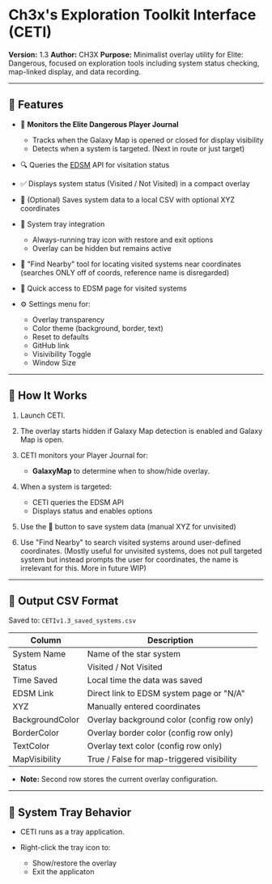 # Ch3x's Exploration Toolkit Interface (CETI)

**Version:** 1.3
**Author:** CH3X
**Purpose:** Minimalist overlay utility for Elite: Dangerous, focused on exploration tools including system status checking, map-linked display, and data recording.

---

## 🚀 Features

* 📅 **Monitors the Elite Dangerous Player Journal** 
  * Tracks when the Galaxy Map is opened or closed for display visibility
  * Detects when a system is targeted. (Next in route or just target)

* 🔍 Queries the [EDSM](https://www.edsm.net/) API for visitation status
* ✅ Displays system status (Visited / Not Visited) in a compact overlay
* 📂 (Optional) Saves system data to a local CSV with optional XYZ coordinates
* 🔐 System tray integration

  * Always-running tray icon with restore and exit options
  * Overlay can be hidden but remains active
* 📁 "Find Nearby" tool for locating visited systems near coordinates (searches ONLY off of coords, reference name is disregarded)
* 🔹 Quick access to EDSM page for visited systems
* ⚙️ Settings menu for:

  * Overlay transparency
  * Color theme (background, border, text)
  * Reset to defaults
  * GitHub link
  * Visivibility Toggle
  * Window Size

---

## 💪 How It Works

1. Launch CETI.
2. The overlay starts hidden if Galaxy Map detection is enabled and Galaxy Map is open.
3. CETI monitors your Player Journal for:

   * **GalaxyMap** to determine when to show/hide overlay.
4. When a system is targeted:

   * CETI queries the EDSM API
   * Displays status and enables options
5. Use the 📂 button to save system data (manual XYZ for unvisited)
6. Use "Find Nearby" to search visited systems around user-defined coordinates. (Mostly useful for unvisited systems, does not pull targeted system but instead prompts the user for coordinates, the name is irrelevant for this. More in future WIP)

---

## 📃 Output CSV Format

Saved to: `CETIv1.3_saved_systems.csv`

| Column          | Description                                |
| --------------- | ------------------------------------------ |
| System Name     | Name of the star system                    |
| Status          | Visited / Not Visited                      |
| Time Saved      | Local time the data was saved              |
| EDSM Link       | Direct link to EDSM system page or "N/A"   |
| XYZ             | Manually entered coordinates               |
| BackgroundColor | Overlay background color (config row only) |
| BorderColor     | Overlay border color (config row only)     |
| TextColor       | Overlay text color (config row only)       |
| MapVisibility   | True / False for map-triggered visibility  |

* **Note:** Second row stores the current overlay configuration.

---

## 🚪 System Tray Behavior

* CETI runs as a tray application.
* Right-click the tray icon to:

  * Show/restore the overlay
  * Exit the applicaton

